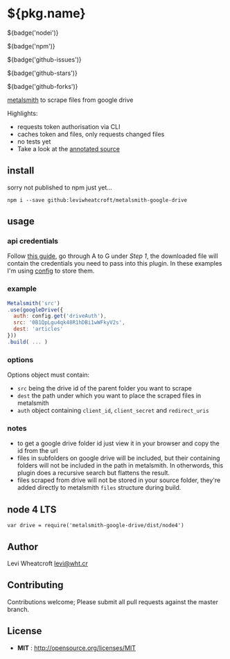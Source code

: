 # ${pkg.name}

${badge('nodei')}

${badge('npm')}

${badge('github-issues')}

${badge('github-stars')}

${badge('github-forks')}

[metalsmith](metalsmith.io) to scrape files from google drive

Highlights:

 * requests token authorisation via CLI
 * caches token and files, only requests changed files
 * no tests yet
 * Take a look at the [annotated source][1]

## install

sorry not published to npm just yet...

`npm i --save github:leviwheatcroft/metalsmith-google-drive`

## usage

### api credentials

Follow [this guide][2], go through A to G under *Step 1*, the downloaded file
will contain the credentials you need to pass into this plugin. In these
examples I'm using [config][3] to store them.

### example

```javascript
Metalsmith('src')
.use(googleDrive({
  auth: config.get('driveAuth'),
  src: '0B1QpLgu4qk48R1hDBi1wWFkyV2s',
  dest: 'articles'
}))
.build( ... )
```

### options

Options object must contain:

 * `src` being the drive id of the parent folder you want to scrape
 * `dest` the path under which you want to place the scraped files in metalsmith
 * `auth` object containing `client_id`, `client_secret` and `redirect_uris`

### notes

 * to get a google drive folder id just view it in your browser and copy the id
   from the url
 * files in subfolders on google drive will be included, but their containing
   folders will not be included in the path in metalsmith. In otherwords, this
   plugin does a recursive search but flattens the result.
 * files scraped from drive will not be stored in your source folder, they're
   added directly to metalsmith `files` structure during build.

## node 4 LTS

`var drive = require('metalsmith-google-drive/dist/node4')`

## Author

Levi Wheatcroft <levi@wht.cr>

## Contributing

Contributions welcome; Please submit all pull requests against the master
branch.

## License

 - **MIT** : http://opensource.org/licenses/MIT

[1]: https://leviwheatcroft.github.io/metalsmith-google-drive "fancy annotated source"
[2]: https://developers.google.com/drive/v3/web/quickstart/nodejs "google drive nodejs quickstart"
[3]: https://www.npmjs.com/package/config "config package on npm registry"
